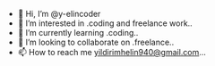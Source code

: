 - 👋 Hi, I’m @y-elincoder
- 👀 I’m interested in .coding and freelance work..
- 🌱 I’m currently learning .coding..
- 💞️ I’m looking to collaborate on .freelance..
- 📫 How to reach me yildirimhelin940@gmail.com...

<!---
y-elincoder/y-elincoder is a ✨ special ✨ repository because its `README.md` (this file) appears on your GitHub profile.
You can click the Preview link to take a look at your changes.
--->
